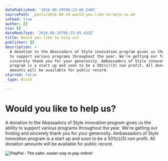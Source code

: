 ```yaml
---
datePublished: '2016-08-29T06:23:06.540Z'
sourcePath: _posts/2016-08-29-would-you-like-to-help-us.md
inFeed: true
author: []
via: {}
dateModified: '2016-08-29T06:23:05.435Z'
title: Would you like to help us?
publisher: {}
description: >-
  A donation to the Abassadors of Style innovation program gives us the ability
  to support various programs throughout the year. We’re getting our footing and
  sincerely thank you for your generosity. Ambassadors of Style innovation
  program is a start up and soon to be a 501(c)(3) non profit. All donation
  amounts will be available for public record.
starred: false
_type: Blurb

---
```

# **Would you like to help us?**

A donation to the Abassadors of Style innovation program gives us the ability to support various programs throughout the year. We're getting our footing and sincerely thank you for your generosity. Ambassadors of Style innovation program is a start up and soon to be a 501(c)(3) non profit. All donation amounts will be available for public record.

<form action="https://www.paypal.com/cgi-bin/webscr" method="post" target="\_top"\><input type="hidden" name="cmd" value="\_s-xclick"\><input type="hidden" name="hosted\_button\_id" value="UQZFK2BM47HY6"\><input type="image" src="https://www.paypalobjects.com/en\_US/i/btn/btn\_donateCC\_LG.gif" border="0" name="submit" alt="PayPal - The safer, easier way to pay online!"\><img alt="" border="0" src="https://www.paypalobjects.com/en\_US/i/scr/pixel.gif" width="1" height="1"\></form\>